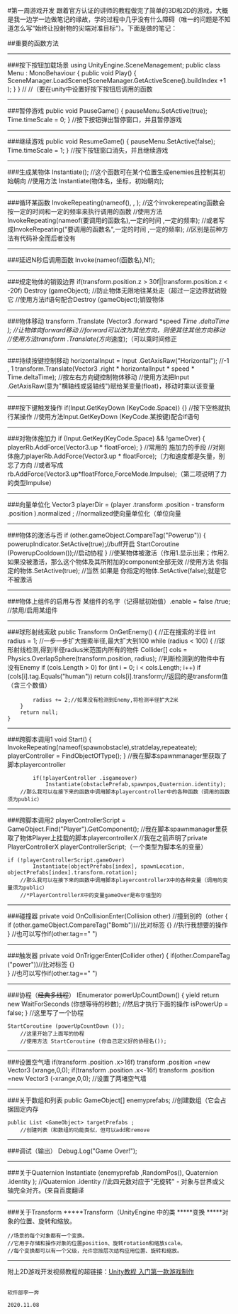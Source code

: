 #第一周游戏开发
跟着官方认证的讲师的教程做完了简单的3D和2D的游戏，大概是我一边学一边做笔记的缘故，学的过程中几乎没有什么障碍（唯一的问题是不知道怎么写“始终让投射物的尖端对准目标”）。下面是做的笔记：


##重要的函数方法

*************
###按下按钮加载场景
    using UnityEngine.SceneManagement;
    public class Menu : MonoBehaviour
    {
        public void Play()
        {
            SceneManager.LoadScene(SceneManager.GetActiveScene().buildIndex +1 );
        }
    }
        //
        //（要在unity中设置好按下按钮后调用的函数
*************
###暂停游戏
    public void PauseGame()
        {
            pauseMenu.SetActive(true);
            Time.timeScale = 0;
        }
        //按下按钮弹出暂停窗口，并且暂停游戏
*************
###继续游戏
    public void ResumeGame()
        {
            pauseMenu.SetActive(false);
            Time.timeScale = 1;
        }
        //按下按钮窗口消失，并且继续游戏
*************
###生成某物体
    Instantiate();
            //这个函数可在某个位置生成enemies且控制其初始朝向
            //使用方法 Instantiate(物体名，坐标，初始朝向);
*************
###循环某函数
    InvokeRepeating(nameof(), , );
        //这个invokerepeating函数会按一定的时间和一定的频率来执行调用的函数
        //使用方法InvokeRepeating(nameof(要调用的函数名),一定的时间 ,一定的频率);
        //或者写成InvokeRepeating("要调用的函数名",一定的时间 ,一定的频率);
        //区别是前种方法有代码补全而后者没有
*************
###延迟N秒后调用函数
    Invoke(nameof(函数名),Nf);
*************
###规定物体的销毁边界
    if(transform.position.z > 30f||transform.position.z < -20f)
                Destroy (gameObject);
        //防止物体无限地往某处走（超过一定边界就销毁它
        //使用方法if语句配合Destroy (gameObject);销毁物体
*************
###物体移动
    transform .Translate (Vector3 .forward *speed *Time .deltaTime );
        //让物体向forward移动
        //forward可以改为其他方向，则使其往其他方向移动
        //使用方法transform .Translate(方向*速度);（可以乘时间修正


*************

###持续按键控制移动
    horizontalInput = Input .GetAxisRaw("Horizontal"); //-1 , 1
            transform.Translate(Vector3 .right * horizontalInput * speed * Time.deltaTime);
        //按左右方向键控制物体移动
        //使用方法把Input .GetAxisRaw(意为"横轴线或竖轴线")赋给某变量(float)，移动时乘以该变量
*************
###按下键触发操作
    if(Input.GetKeyDown (KeyCode.Space))
        {}
        //按下空格就执行某操作
        //使用方法Input.GetKeyDown (KeyCode.某按键)配合if语句
*************
###对物体施加力
    if (Input.GetKey(KeyCode.Space) && !gameOver)
            {
                playerRb.AddForce(Vector3.up * floatForce);
            }
        //常用的 施加力的手段
        //对刚体施力playerRb.AddForce(Vector3.up * floatForce);（力和速度都是矢量，别忘了方向
        //或者写成rb.AddForce(Vector3.up*floatFforce,ForceMode.Impulse);（第二项说明了力的类型Impulse）
*************
###向量单位化
    Vector3 playerDir = (player .transform .position - transform .position ).normalized ;
        //normalized使向量单位化（单位向量
*************
###物体的激活与否
    if (other.gameObject.CompareTag("Powerup"))
            {
                powerupIndicator.SetActive(true);//buff开启
                StartCoroutine (PowerupCooldown());//启动协程
            }
        //使某物体被激活（作用1.显示出来；作用2.如果没被激活，那么这个物体及其所附加的component全部无效
        //使用方法 你指定的物体.SetActive(true);
        //当然 如果是 你指定的物体.SetActive(false);就是它不被激活
*************

###物体上组件的启用与否
    某组件的名字（记得赋初始值）.enable = false /true;
        //禁用/启用某组件

*************

###球形射线索敌
    public Transform OnGetEnemy()
    {
        //正在搜索的半径
        int radius = 1;
        //一步一步扩大搜索半径,最大扩大到100
        while (radius < 100)
        {
            //球形射线检测,得到半径radius米范围内所有的物件
            Collider[] cols = Physics.OverlapSphere(transform.position, radius);
            //判断检测到的物件中有没有Enemy
            if (cols.Length > 0)
                for (int i = 0; i < cols.Length; i++)
                    if (cols[i].tag.Equals("human"))
                        return cols[i].transform;//返回的是transform值（含三个数值）

            radius += 2;//如果没有检测到Enemy,将检测半径扩大2米
        }
        return null;
    }
*************
###跨脚本调用1
    void Start()
        {
            InvokeRepeating(nameof(spawnobstacle),stratdelay,repeateate);
            playerController = FindObjectOfType<playercontroller>();
        }
        //我在脚本spawnmanager里获取了脚本playercontroller

            if(!playerController .isgameover)
                Instantiate(obstaclePrefab,spawnpos,Quaternion.identity);
        //那么我可以在接下来的函数中调用脚本playercontroller中的各种函数（调用的函数须为public）
*************

###跨脚本调用2
    playerControllerScript = GameObject.Find("Player").GetComponent<PlayerControllerX>();
        //我在脚本spawnmanager里获取了物体Player上挂载的脚本playercontrollerX
        //我在之前声明了private PlayerControllerX playerControllerScript;（一个类型为脚本名的变量）

    if (!playerControllerScript.gameOver)
            Instantiate(objectPrefabs[index], spawnLocation, objectPrefabs[index].transform.rotation);
        //那么我可以在接下来的函数中调用脚本playercontrollerX中的各种变量（调用的变量须为public）
        //*PlayerControllerX中的变量gameOver是布尔值型的

*************

###碰撞器
    private void OnCollisionEnter(Collision other) //撞到别的（other
        {
            if (other.gameObject.CompareTag("Bomb"))//比对标签
            {} //执行我想要的操作
        }
        //也可以写作if(other.tag==" ")
*************

###触发器
    private void OnTriggerEnter(Collider other)
        {
            if(other.CompareTag ("power"))//比对标签
            {}	
        }
        //也可以写作if(other.tag==" ")

*************

###协程（~~经典多线程~~）
    IEnumerator powerUpCountDown()
        {
            yield return new WaitForSeconds (你想等待的秒数);
        //然后才执行下面的操作
            isPowerUp = false;
        }
        //这里写了一个协程

    StartCoroutine (powerUpCountDown ());
        //这里开始了上面写的协程
        //使用方法 StartCoroutine (你自己定义好的协程名());
*************
###设置空气墙
    if(transform .position .x>16f)
            transform .position =new Vector3 (xrange,0,0);
    if(transform .position .x<-16f)
            transform .position =new Vector3 (-xrange,0,0);
        //设置了两堵空气墙
*************
###关于数组和列表
    public GameObject[] enemyprefabs;
        //创建数组（它会占据固定内存

    public List <GameObject> targetPrefabs ;
        //创建列表（和数组的功能类似，但可以add和remove
*************
###调试（输出）
    Debug.Log("Game Over!");
*************
###关于Quaternion
Instantiate (enemyprefab ,RandomPos(), Quaternion .identity );
	//Quaternion .identity 
	//此四元数对应于"无旋转" - 对象与世界或父轴完全对齐。(来自百度翻译
*************
###关于Transform
*****Transform（UnityEngine 中的类
*****变换
*****对象的位置、旋转和缩放。

	//场景的每个对象都有一个变换。
	//它用于存储和操作对象的位置position、旋转rotation和缩放scale。
	//每个变换都可以有一个父级，允许您按层次结构应用位置、旋转和缩放。

*************
附上2D游戏开发视频教程的超链接：[Unity教程 入门第一款游戏制作](https://space.bilibili.com/370283072/channel/detail?cid=85776)


                                                                                软件部李一奔
                                                                                2020.11.08
